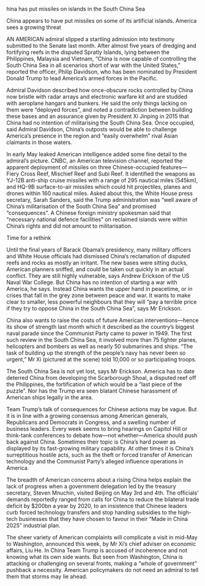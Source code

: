 hina has put missiles on islands in the South China Sea


China appears to have put missiles on some of its artificial islands. America sees a growing threat


AN AMERICAN admiral slipped a startling admission into testimony submitted to the Senate last month. After almost five years of dredging and fortifying reefs in the disputed Spratly Islands, lying between the Philippines, Malaysia and Vietnam, “China is now capable of controlling the South China Sea in all scenarios short of war with the United States,” reported the officer, Philip Davidson, who has been nominated by President Donald Trump to lead America’s armed forces in the Pacific.



Admiral Davidson described how once-obscure rocks controlled by China now bristle with radar arrays and electronic warfare kit and are studded with aeroplane hangars and bunkers. He said the only things lacking on them were “deployed forces”, and noted a contradiction between building these bases and an assurance given by President Xi Jinping in 2015 that China had no intention of militarising the South China Sea. Once occupied, said Admiral Davidson, China’s outposts would be able to challenge America’s presence in the region and “easily overwhelm” rival Asian claimants in those waters.


In early May leaked American intelligence added some fine detail to the admiral’s picture. CNBC, an American television channel, reported the apparent deployment of missiles on three Chinese-occupied features—Fiery Cross Reef, Mischief Reef and Subi Reef. It identified the weapons as YJ-12B anti-ship cruise missiles with a range of 295 nautical miles (545km), and HQ-9B surface-to-air missiles which could hit projectiles, planes and drones within 160 nautical miles. Asked about this, the White House press secretary, Sarah Sanders, said the Trump administration was “well aware of China’s militarisation of the South China Sea” and promised “consequences”. A Chinese foreign ministry spokesman said that “necessary national defence facilities” on reclaimed islands were within China’s rights and did not amount to militarisation.


Time for a rethink


Until the final years of Barack Obama’s presidency, many military officers and White House officials had dismissed China’s reclamation of disputed reefs and rocks as mostly an irritant. The new bases were sitting ducks, American planners sniffed, and could be taken out quickly in an actual conflict. They are still highly vulnerable, says Andrew Erickson of the US Naval War College. But China has no intention of starting a war with America, he says. Instead China wants the upper hand in peacetime, or in crises that fall in the grey zone between peace and war. It wants to make clear to smaller, less powerful neighbours that they will “pay a terrible price if they try to oppose China in the South China Sea”, says Mr Erickson.


China also wants to raise the costs of future American interventions—hence its show of strength last month which it described as the country’s biggest naval parade since the Communist Party came to power in 1949. The first such review in the South China Sea, it involved more than 75 fighter planes, helicopters and bombers as well as nearly 50 submarines and ships. “The task of building up the strength of the people’s navy has never been so urgent,” Mr Xi (pictured at the scene) told 10,000 or so participating troops.


The South China Sea is not yet lost, says Mr Erickson. America has to date deterred China from developing the Scarborough Shoal, a disputed reef off the Philippines, the fortification of which would be a “last piece of the puzzle”. Nor has the Trump era seen blatant Chinese harassment of American ships legally in the area.


Team Trump’s talk of consequences for Chinese actions may be vague. But it is in line with a growing consensus among American generals, Republicans and Democrats in Congress, and a swelling number of business leaders. Every week seems to bring hearings on Capitol Hill or think-tank conferences to debate how—not whether—America should push back against China. Sometimes their topic is China’s hard power as displayed by its fast-growing military capability. At other times it is China’s surreptitious hostile acts, such as the theft or forced transfer of American technology and the Communist Party’s alleged influence operations in America.


The breadth of American concerns about a rising China helps explain the lack of progress when a government delegation led by the treasury secretary, Steven Mnuchin, visited Beijing on May 3rd and 4th. The officials’ demands reportedly ranged from calls for China to reduce the bilateral trade deficit by $200bn a year by 2020, to an insistence that Chinese leaders curb forced technology transfers and stop handing subsidies to the high-tech businesses that they have chosen to favour in their “Made in China 2025” industrial plan.


The sheer variety of American complaints will complicate a visit in mid-May to Washington, announced this week, by Mr Xi’s chief adviser on economic affairs, Liu He. In China Team Trump is accused of incoherence and not knowing what its own side wants. But seen from Washington, China is attacking or challenging on several fronts, making a “whole of government” pushback a necessity. American policymakers do not need an admiral to tell them that storms may lie ahead.
